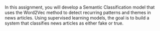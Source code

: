 
In this assignment, you will develop a Semantic Classification model that uses the Word2Vec method to detect recurring patterns and themes in news articles. Using supervised learning models, the goal is to build a system that classifies news articles as either fake or true.

